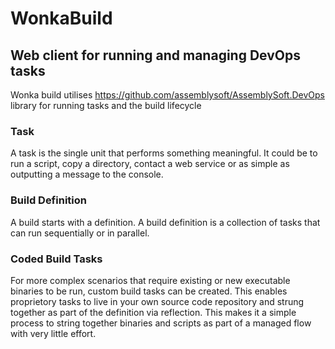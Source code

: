 # WonkaBuild

## Web client for running and managing DevOps tasks

Wonka build utilises https://github.com/assemblysoft/AssemblySoft.DevOps library for running tasks and the build lifecycle

### Task
A task is the single unit that performs something meaningful. It could be to run a script, copy a directory, contact a web service or as simple as outputting a message to the console.

### Build Definition
A build starts with a definition. A build definition is a collection of tasks that can run sequentially or in parallel.

### Coded Build Tasks
For more complex scenarios that require existing or new executable binaries to be run, custom build tasks can be created.
This enables proprietory tasks to live in your own source code repository and strung together as part of the definition via reflection. This makes it a simple process to string together binaries and scripts as part of a managed flow with very little effort.


